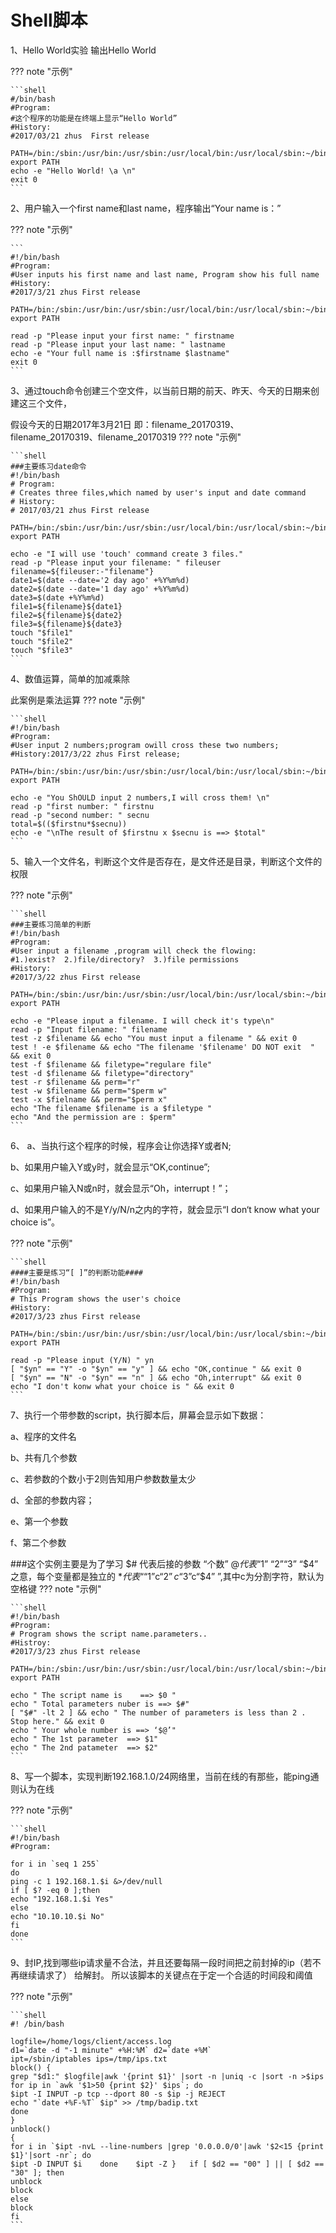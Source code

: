 # Shell脚本

1、Hello World实验
输出Hello World

??? note "示例"

	```shell
	#/bin/bash
	#Program:
	#这个程序的功能是在终端上显示“Hello World”
	#History:
	#2017/03/21 zhus  First release
	
	PATH=/bin:/sbin:/usr/bin:/usr/sbin:/usr/local/bin:/usr/local/sbin:~/bin
	export PATH
	echo -e "Hello World! \a \n"
	exit 0
	```

2、用户输入一个first name和last name，程序输出“Your name is：”

??? note "示例"

	```
	#!/bin/bash
	#Program:
	#User inputs his first name and last name, Program show his full name
	#History:
	#2017/3/21 zhus First release
	
	PATH=/bin:/sbin:/usr/bin:/usr/sbin:/usr/local/bin:/usr/local/sbin:~/bin
	export PATH
	
	read -p "Please input your first name: " firstname
	read -p "Please input your last name: " lastname
	echo -e "Your full name is :$firstname $lastname"
	exit 0
	```

3、通过touch命令创建三个空文件，以当前日期的前天、昨天、今天的日期来创建这三个文件，

假设今天的日期2017年3月21日
即：filename_20170319、filename_20170319、filename_20170319
??? note "示例"

	```shell
	###主要练习date命令
	#!/bin/bash
	# Program:
	# Creates three files,which named by user's input and date command
	# History:
	# 2017/03/21 zhus First release
	
	PATH=/bin:/sbin:/usr/bin:/usr/sbin:/usr/local/bin:/usr/local/sbin:~/bin
	export PATH
	
	echo -e "I will use 'touch' command create 3 files."
	read -p "Please input your filename: " fileuser
	filename=${fileuser:-"filename"}
	date1=$(date --date='2 day ago' +%Y%m%d)
	date2=$(date --date='1 day ago' +%Y%m%d)
	date3=$(date +%Y%m%d)
	file1=${filename}${date1}
	file2=${filename}${date2}
	file3=${filename}${date3}
	touch "$file1"
	touch "$file2"
	touch "$file3"
	```

4、数值运算，简单的加减乘除

此案例是乘法运算
??? note "示例"

	```shell
	#!/bin/bash
	#Program:
	#User input 2 numbers;program owill cross these two numbers;
	#History:2017/3/22 zhus First release;
	
	PATH=/bin:/sbin:/usr/bin:/usr/sbin:/usr/local/bin:/usr/local/sbin:~/bin
	export PATH
	
	echo -e "You ShOULD input 2 numbers,I will cross them! \n"
	read -p "first number: " firstnu
	read -p "second number: " secnu
	total=$(($firstnu*$secnu))
	echo -e "\nThe result of $firstnu x $secnu is ==> $total"
	```

5、输入一个文件名，判断这个文件是否存在，是文件还是目录，判断这个文件的权限

??? note "示例"

	```shell
	###主要练习简单的判断
	#!/bin/bash
	#Program:
	#User input a filename ,program will check the flowing:
	#1.)exist?  2.)file/directory?  3.)file permissions
	#History:
	#2017/3/22 zhus First release
	
	PATH=/bin:/sbin:/usr/bin:/usr/sbin:/usr/local/bin:/usr/local/sbin:~/bin
	export PATH
	
	echo -e "Please input a filename. I will check it's type\n"
	read -p "Input filename: " filename
	test -z $filename && echo "You must input a filename " && exit 0
	test ! -e $filename && echo "The filename '$filename' DO NOT exit  " && exit 0
	test -f $filename && filetype="regulare file"
	test -d $filename && filetype="directory"
	test -r $filename && perm="r"
	test -w $filename && perm="$perm w"
	test -x $fielname && perm="$perm x"
	echo "The filename $filename is a $filetype "
	echo "And the permission are : $perm"
	```

6、
a、当执行这个程序的时候，程序会让你选择Y或者N;

b、如果用户输入Y或y时，就会显示“OK,continue”;

c、如果用户输入N或n时，就会显示“Oh，interrupt！”；

d、如果用户输入的不是Y/y/N/n之内的字符，就会显示“I don‘t know what your choice is”。

??? note "示例"

	```shell
	####主要是练习“[ ]”的判断功能####
	#!/bin/bash
	#Program:
	# This Program shows the user's choice
	#History:
	#2017/3/23 zhus First release
	
	PATH=/bin:/sbin:/usr/bin:/usr/sbin:/usr/local/bin:/usr/local/sbin:~/bin
	export PATH
	
	read -p "Please input (Y/N) " yn
	[ "$yn" == "Y" -o "$yn" == "y" ] && echo "OK,continue " && exit 0
	[ "$yn" == "N" -o "$yn" == "n" ] && echo "Oh,interrupt" && exit 0
	echo "I don't konw what your choice is " && exit 0
	```



7、执行一个带参数的script，执行脚本后，屏幕会显示如下数据：

a、程序的文件名

b、共有几个参数

c、若参数的个数小于2则告知用户参数数量太少

d、全部的参数内容；

e、第一个参数

f、第二个参数

###这个实例主要是为了学习
$#  代表后接的参数 “个数”
$@  代表 “$1” “$2” “$3” “$4” 之意，每个变量都是独立的
$*  代表“ “$1”c“$2”c“$3”c“$4”  ”,其中c为分割字符，默认为空格键
??? note "示例"

	```shell
	#!/bin/bash
	#Program:
	# Program shows the script name.parameters..
	#Histroy:
	#2017/3/23 zhus First release
	
	PATH=/bin:/sbin:/usr/bin:/usr/sbin:/usr/local/bin:/usr/local/sbin:~/bin
	export PATH
	
	echo " The script name is    ==> $0 "
	echo " Total parameters nuber is ==> $#"
	[ "$#" -lt 2 ] && echo " The number of parameters is less than 2 . Stop here." && exit 0
	echo " Your whole number is ==> ‘$@’"
	echo " The 1st parameter  ==> $1"
	echo " The 2nd patameter  ==> $2"
	```


8、写一个脚本，实现判断192.168.1.0/24网络里，当前在线的有那些，能ping通则认为在线

??? note "示例"

	```shell
	#!/bin/bash
	#Program:
	
	for i in `seq 1 255`
	do
	ping -c 1 192.168.1.$i &>/dev/null
	if [ $? -eq 0 ];then
	echo "192.168.1.$i Yes"
	else
	echo "10.10.10.$i No"
	fi
	done
	```

9、封IP,找到哪些ip请求量不合法，并且还要每隔一段时间把之前封掉的ip（若不再继续请求了）	给解封。 所以该脚本的关键点在于定一个合适的时间段和阈值

??? note "示例"

	```shell
	#! /bin/bash
	
	logfile=/home/logs/client/access.log
	d1=`date -d "-1 minute" +%H:%M` d2=`date +%M`
	ipt=/sbin/iptables ips=/tmp/ips.txt
	block() {
	grep "$d1:" $logfile|awk '{print $1}' |sort -n |uniq -c |sort -n >$ips
	for ip in `awk '$1>50 {print $2}' $ips`; do
	$ipt -I INPUT -p tcp --dport 80 -s $ip -j REJECT
	echo "`date +%F-%T` $ip" >> /tmp/badip.txt
	done
	}
	unblock()
	{
	for i in `$ipt -nvL --line-numbers |grep '0.0.0.0/0'|awk '$2<15 {print $1}'|sort -nr`; do
	$ipt -D INPUT $i   	done   	$ipt -Z } 	if [ $d2 == "00" ] || [ $d2 == "30" ]; then
	unblock
	block
	else
	block
	fi
	```
